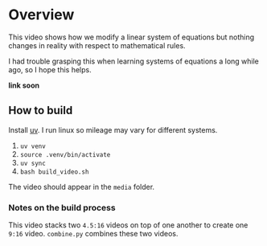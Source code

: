 # Overview

This video shows how we modify a linear system of equations but nothing changes in reality
with respect to mathematical rules.

I had trouble grasping this when learning systems of equations a long while ago, so I hope
this helps.

**link soon**

## How to build

Install [uv](https://docs.astral.sh/uv/getting-started/installation/).
I run linux so mileage may vary for different systems.

1) `uv venv`
2) `source .venv/bin/activate`
3) `uv sync`
4) `bash build_video.sh`

The video should appear in the `media` folder.

### Notes on the build process

This video stacks two `4.5:16` videos on top of one another to create one `9:16`
video. `combine.py` combines these two videos.
